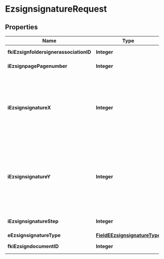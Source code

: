 

# EzsignsignatureRequest

## Properties

Name | Type | Description | Notes
------------ | ------------- | ------------- | -------------
**fkiEzsignfoldersignerassociationID** | **Integer** | The unique ID of the Ezsignfoldersignerassociation | 
**iEzsignpagePagenumber** | **Integer** | The page number in the Ezsigndocument | 
**iEzsignsignatureX** | **Integer** | The X coordinate (Horizontal) where to put the signature block on the page.  Coordinate is calculated at 100dpi (dot per inch). So for example, if you want to put the signature block 2 inches from the left border of the page, you would use \&quot;200\&quot; for the X coordinate. | 
**iEzsignsignatureY** | **Integer** | The Y coordinate (Vertical) where to put the signature block on the page.  Coordinate is calculated at 100dpi (dot per inch). So for example, if you want to put the signature block 3 inches from the top border of the page, you would use \&quot;300\&quot; for the Y coordinate. | 
**iEzsignsignatureStep** | **Integer** | The step when the Ezsignsigner will be invited to sign or fill form fields | 
**eEzsignsignatureType** | [**FieldEEzsignsignatureType**](FieldEEzsignsignatureType.md) |  | 
**fkiEzsigndocumentID** | **Integer** | The unique ID of the Ezsigndocument | 




